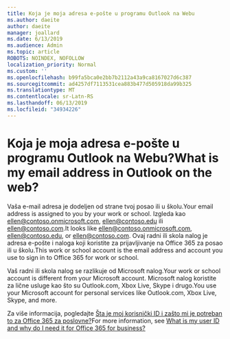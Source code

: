 ```yaml
---
title: Koja je moja adresa e-pošte u programu Outlook na Webu
ms.author: daeite
author: daeite
manager: joallard
ms.date: 6/13/2019
ms.audience: Admin
ms.topic: article
ROBOTS: NOINDEX, NOFOLLOW
localization_priority: Normal
ms.custom: ''
ms.openlocfilehash: b99fa5bca0e2bb7b2112a43a9ca8167027d6c387
ms.sourcegitcommit: ad4257df7113531cea883b477d505918da99b325
ms.translationtype: MT
ms.contentlocale: sr-Latn-RS
ms.lasthandoff: 06/13/2019
ms.locfileid: "34934226"
---
```

# <a name="what-is-my-email-address-in-outlook-on-the-web"></a><span data-ttu-id="a4302-102">Koja je moja adresa e-pošte u programu Outlook na Webu?</span><span class="sxs-lookup"><span data-stu-id="a4302-102">What is my email address in Outlook on the web?</span></span>

<span data-ttu-id="a4302-103">Vaša e-mail adresa je dodeljen od strane tvoj posao ili u školu.</span><span class="sxs-lookup"><span data-stu-id="a4302-103">Your email address is assigned to you by your work or school.</span></span> <span data-ttu-id="a4302-104">Izgleda kao ellen@contoso.onmicrosoft.com, ellen@contoso.edu ili ellen@contoso.com.</span><span class="sxs-lookup"><span data-stu-id="a4302-104">It looks like ellen@contoso.onmicrosoft.com, ellen@contoso.edu, or ellen@contoso.com.</span></span> <span data-ttu-id="a4302-105">Ovaj radni ili skola nalog je adresa e-pošte i naloga koji koristite za prijavljivanje na Office 365 za posao ili u školu.</span><span class="sxs-lookup"><span data-stu-id="a4302-105">This work or school account is the email address and account you use to sign in to Office 365 for work or school.</span></span>

<span data-ttu-id="a4302-106">Vaš radni ili skola nalog se razlikuje od Microsoft nalog.</span><span class="sxs-lookup"><span data-stu-id="a4302-106">Your work or school account is different from your Microsoft account.</span></span> <span data-ttu-id="a4302-107">Microsoft nalog koristite za lične usluge kao što su Outlook.com, Xbox Live, Skype i drugo.</span><span class="sxs-lookup"><span data-stu-id="a4302-107">You use your Microsoft account for personal services like Outlook.com, Xbox Live, Skype, and more.</span></span>

<span data-ttu-id="a4302-108">Za više informacija, pogledajte [Šta je moj korisnički ID i zašto mi je potreban to za Office 365 za poslovne?](https://support.office.com/article/37da662b-5da6-4b56-a091-2731b2ecc8b4)</span><span class="sxs-lookup"><span data-stu-id="a4302-108">For more information, see [What is my user ID and why do I need it for Office 365 for business?](https://support.office.com/article/37da662b-5da6-4b56-a091-2731b2ecc8b4)</span></span>